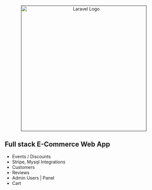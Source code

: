 <p align="center"><a href="" target="_blank"><img src="https://github.com/anatolieursu/e_commerce/assets/104382017/f1f8d023-e66f-441d-87ed-eca2d1476fe3" width="400" alt="Laravel Logo"></a></p>

## Full stack E-Commerce Web App
- Events / Discounts
- Stripe, Mysql Integrations
- Customers
- Reviews
- Admin Users | Panel
- Cart
